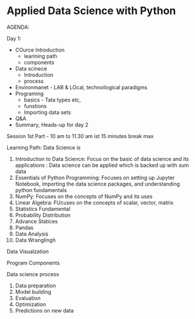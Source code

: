 # Applied Data Science with Python

AGENDA:


Day 1:
* COurce Introduction 
  * learining path
  * components
* Data scinece 
  * Introduction
  * process
* Environmanet - LAB & LOcal, technoilogical paradigms
* Programing
  * basics - Tata types etc,
  * funstions
  * Importing data sets
* Q&A
* Summary, Heads-up for day 2

Session 
1st Part - 10 am to 11.30 am ist
15 minutes break max



Learning Path:
Data Science is

1. Introduction to Data Science: Focus on the basic of data science and its applications : Data science can be applied which is backed up with sum data
2. Essentials of Python Programming: Focuses on setting up Jupyter Notebook, importing the data science packages, and understanding python fundamentals
3. NumPy: Focuses on the concepts of NumPy and its uses
4. Linear Algebra: FUcuses on the concepts of scalar, vector, matrix
5. Statistics Fundamental
6. Probability Distribution
7. Advance Statices
8. Pandas
9. Data Analysis
10. Data Wranglingh

Data Visualzation

Program Components




Data science process

1. Data preparation
2. Model building
3. Evaluation
4. Optimization
5. Predictions on new data


